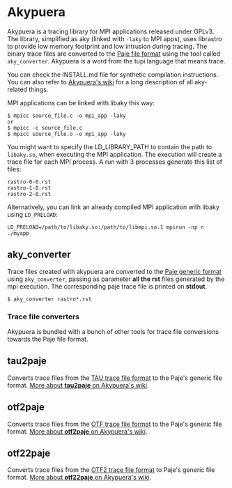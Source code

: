 Akypuera 
========

Akypuera is a tracing library for MPI applications released under
GPLv3.  The library, simplified as aky (linked with `-laky` to MPI
apps), uses librastro to provide low memory footprint and low
intrusion during tracing. The binary trace files are converted to the
[Paje file
format](http://paje.sourceforge.net/download/publication/lang-paje.pdf)
using the tool called `aky_converter`. Akypuera is a word from the
tupi language that means trace.

You can check the INSTALL.md file for synthetic compilation
instructions. You can also refer to [Akypuera's
wiki](https://github.com/schnorr/akypuera/wiki) for a long description
of all aky-related things.

MPI applications can be linked with libaky this way:

    $ mpicc source_file.c -o mpi_app -laky 
    or
    $ mpicc -c source_file.c
    $ mpicc source_file.o -o mpi_app -laky

You might want to specify the LD_LIBRARY_PATH to contain the path to
`libaky.so`, when executing the MPI application. The execution will
create a trace file for each MPI process. A run with 3 processes
generate this list of files:

    rastro-0-0.rst
    rastro-1-0.rst
    rastro-2-0.rst

Alternatively, you can link an already compiled MPI application with libaky
using `LD_PRELOAD`:

    LD_PRELOAD=/path/to/libaky.so:/path/to/libmpi.so.1 mpirun -np n ./myapp

aky_converter
-------------

Trace files created with akypuera are converted to the [Paje generic
format](http://paje.sf.net) using `aky_converter`, passing as
parameter __all the rst__ files generated by the mpi execution.  The
corresponding paje trace file is printed on __stdout__.

    $ aky_converter rastro*.rst

### Trace file converters

Akypuera is bundled with a bunch of other tools for trace file
conversions towards the Paje file format. 

tau2paje
--------

Converts trace files from the [TAU trace file
format](http://www.cs.uoregon.edu/Research/tau/) to the Paje's generic
file format.
[More about __tau2paje__ on Akypuera's wiki](https://github.com/schnorr/akypuera/wiki/TAUWithAkypuera).

otf2paje
--------

Converts trace files from the [OTF trace file format](http://www.tu-dresden.de/zih/otf/) to the Paje's generic
file format.
[More about __otf2paje__ on Akypuera's wiki](https://github.com/schnorr/akypuera/wiki/OTFWithAkypuera).

otf22paje
---------

Converts trace files from the [OTF2 trace file
format](http://www.vi-hps.org/projects/score-p/) to Paje's generic
file format.
[More about __otf22paje__ on Akypuera's wiki](https://github.com/schnorr/akypuera/wiki/OTF2WithAkypuera).
